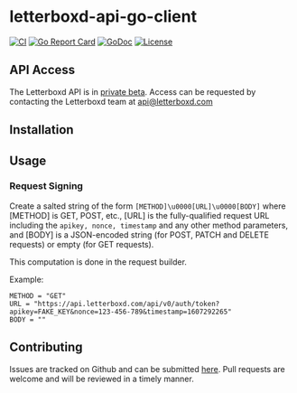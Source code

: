 # letterboxd-api-go-client

[![CI](https://github.com/jtschelling/letterboxd-api-go-client/workflows/test/badge.svg)](https://github.com/jtschelling/letterboxd-api-go-client/actions)
[![Go Report Card](https://goreportcard.com/badge/github.com/jtschelling/letterboxd-api-go-client)](https://goreportcard.com/report/github.com/jtschelling/letterboxd-api-go-client)
[![GoDoc](https://godoc.org/github.com/jtschelling/letterboxd-api-go-client?status.svg)](https://godoc.org/github.com/jtschelling/letterboxd-api-go-client)
[![License](https://img.shields.io/github/license/jtschelling/letterboxd-api-go-client)](https://opensource.org/licenses/MIT)

## API Access

The Letterboxd API is in [private beta](https://letterboxd.com/api-beta/). Access can be requested by contacting the Letterboxd team at api@letterboxd.com

## Installation

## Usage

### Request Signing

Create a salted string of the form `[METHOD]\u0000[URL]\u0000[BODY]` where [METHOD] is GET, POST, etc., [URL] is the fully-qualified request URL including the `apikey, nonce, timestamp` and any other method parameters, and [BODY] is a JSON-encoded string (for POST, PATCH and DELETE requests) or empty (for GET requests).

This computation is done in the request builder.

Example:

```{Golang}
METHOD = "GET"
URL = "https://api.letterboxd.com/api/v0/auth/token?apikey=FAKE_KEY&nonce=123-456-789&timestamp=1607292265"
BODY = ""
```


## Contributing

Issues are tracked on Github and can be submitted [here](https://github.com/jtschelling/letterboxd-api-go-client/issues/new).
Pull requests are welcome and will be reviewed in a timely manner.
